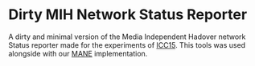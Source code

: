 Dirty MIH Network Status Reporter
==================

A dirty and minimal version of the Media Independent Hadover network Status reporter made for the experiments of [ICC15].
This tools was used alongside with our [MANE] implementation.

[ICC15]:http://icc2015.ieee-icc.org/
[mane]:https://github.com/SolitaryX88/MANE
